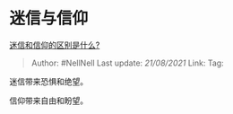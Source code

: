 # 迷信与信仰
[迷信和信仰的区别是什么?](https://www.zhihu.com/question/20175782/answer/1893474874)

> Author: #NellNell
> Last update: *21/08/2021*
> Link:
> Tag:

迷信带来恐惧和绝望。

信仰带来自由和盼望。
